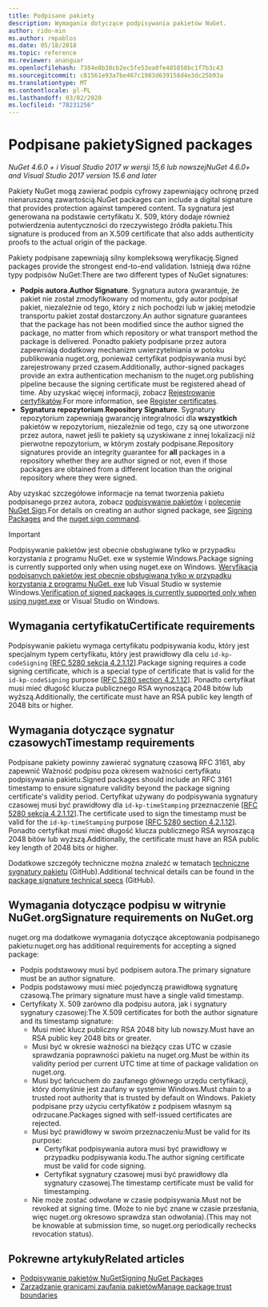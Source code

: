 ```yaml
---
title: Podpisane pakiety
description: Wymagania dotyczące podpisywania pakietów NuGet.
author: rido-min
ms.author: rmpablos
ms.date: 05/18/2018
ms.topic: reference
ms.reviewer: ananguar
ms.openlocfilehash: 7384e8b30cb2ec5fe53ea0fe485858bc1f7b3c43
ms.sourcegitcommit: c81561e93a7be467c1983d639158d4e3dc25b93a
ms.translationtype: MT
ms.contentlocale: pl-PL
ms.lasthandoff: 03/02/2020
ms.locfileid: "78231256"
---
```

# <a name="signed-packages"></a><span data-ttu-id="39795-103">Podpisane pakiety</span><span class="sxs-lookup"><span data-stu-id="39795-103">Signed packages</span></span>

<span data-ttu-id="39795-104">*NuGet 4.6.0 + i Visual Studio 2017 w wersji 15,6 lub nowszej*</span><span class="sxs-lookup"><span data-stu-id="39795-104">*NuGet 4.6.0+ and Visual Studio 2017 version 15.6 and later*</span></span>

<span data-ttu-id="39795-105">Pakiety NuGet mogą zawierać podpis cyfrowy zapewniający ochronę przed nienaruszoną zawartością.</span><span class="sxs-lookup"><span data-stu-id="39795-105">NuGet packages can include a digital signature that provides protection against tampered content.</span></span> <span data-ttu-id="39795-106">Ta sygnatura jest generowana na podstawie certyfikatu X. 509, który dodaje również potwierdzenia autentyczności do rzeczywistego źródła pakietu.</span><span class="sxs-lookup"><span data-stu-id="39795-106">This signature is produced from an X.509 certificate that also adds authenticity proofs to the actual origin of the package.</span></span>

<span data-ttu-id="39795-107">Pakiety podpisane zapewniają silny kompleksową weryfikację.</span><span class="sxs-lookup"><span data-stu-id="39795-107">Signed packages provide the strongest end-to-end validation.</span></span> <span data-ttu-id="39795-108">Istnieją dwa różne typy podpisów NuGet:</span><span class="sxs-lookup"><span data-stu-id="39795-108">There are two different types of NuGet signatures:</span></span>
- <span data-ttu-id="39795-109">**Podpis autora**.</span><span class="sxs-lookup"><span data-stu-id="39795-109">**Author Signature**.</span></span> <span data-ttu-id="39795-110">Sygnatura autora gwarantuje, że pakiet nie został zmodyfikowany od momentu, gdy autor podpisał pakiet, niezależnie od tego, który z nich pochodzi lub w jakiej metodzie transportu pakiet został dostarczony.</span><span class="sxs-lookup"><span data-stu-id="39795-110">An author signature guarantees that the package has not been modified since the author signed the package, no matter from which repository or what transport method the package is delivered.</span></span> <span data-ttu-id="39795-111">Ponadto pakiety podpisane przez autora zapewniają dodatkowy mechanizm uwierzytelniania w potoku publikowania nuget.org, ponieważ certyfikat podpisywania musi być zarejestrowany przed czasem.</span><span class="sxs-lookup"><span data-stu-id="39795-111">Additionally, author-signed packages provide an extra authentication mechanism to the nuget.org publishing pipeline because the signing certificate must be registered ahead of time.</span></span> <span data-ttu-id="39795-112">Aby uzyskać więcej informacji, zobacz [Rejestrowanie certyfikatów](#signature-requirements-on-nugetorg).</span><span class="sxs-lookup"><span data-stu-id="39795-112">For more information, see [Register certificates](#signature-requirements-on-nugetorg).</span></span>
- <span data-ttu-id="39795-113">**Sygnatura repozytorium**.</span><span class="sxs-lookup"><span data-stu-id="39795-113">**Repository Signature**.</span></span> <span data-ttu-id="39795-114">Sygnatury repozytorium zapewniają gwarancję integralności dla **wszystkich** pakietów w repozytorium, niezależnie od tego, czy są one utworzone przez autora, nawet jeśli te pakiety są uzyskiwane z innej lokalizacji niż pierwotne repozytorium, w którym zostały podpisane.</span><span class="sxs-lookup"><span data-stu-id="39795-114">Repository signatures provide an integrity guarantee for **all** packages in a repository whether they are author signed or not, even if those packages are obtained from a different location than the original repository where they were signed.</span></span>   

<span data-ttu-id="39795-115">Aby uzyskać szczegółowe informacje na temat tworzenia pakietu podpisanego przez autora, zobacz [podpisywanie pakietów](../create-packages/Sign-a-package.md) i [polecenie NuGet Sign](../reference/cli-reference/cli-ref-sign.md).</span><span class="sxs-lookup"><span data-stu-id="39795-115">For details on creating an author signed package, see [Signing Packages](../create-packages/Sign-a-package.md) and the [nuget sign command](../reference/cli-reference/cli-ref-sign.md).</span></span>

> [!Important]
> <span data-ttu-id="39795-116">Podpisywanie pakietów jest obecnie obsługiwane tylko w przypadku korzystania z programu NuGet. exe w systemie Windows.</span><span class="sxs-lookup"><span data-stu-id="39795-116">Package signing is currently supported only when using nuget.exe on Windows.</span></span> <span data-ttu-id="39795-117">[Weryfikacja podpisanych pakietów jest obecnie obsługiwana tylko w przypadku korzystania z programu NuGet. exe](../reference/cli-reference/cli-ref-verify.md) lub Visual Studio w systemie Windows.</span><span class="sxs-lookup"><span data-stu-id="39795-117">[Verification of signed packages is currently supported only when using nuget.exe](../reference/cli-reference/cli-ref-verify.md) or Visual Studio on Windows.</span></span>

## <a name="certificate-requirements"></a><span data-ttu-id="39795-118">Wymagania certyfikatu</span><span class="sxs-lookup"><span data-stu-id="39795-118">Certificate requirements</span></span>

<span data-ttu-id="39795-119">Podpisywanie pakietu wymaga certyfikatu podpisywania kodu, który jest specjalnym typem certyfikatu, który jest prawidłowy dla celu `id-kp-codeSigning` [[RFC 5280 sekcja 4.2.1.12](https://tools.ietf.org/html/rfc5280#section-4.2.1.12)].</span><span class="sxs-lookup"><span data-stu-id="39795-119">Package signing requires a code signing certificate, which is a special type of certificate that is valid for the `id-kp-codeSigning` purpose [[RFC 5280 section 4.2.1.12](https://tools.ietf.org/html/rfc5280#section-4.2.1.12)].</span></span> <span data-ttu-id="39795-120">Ponadto certyfikat musi mieć długość klucza publicznego RSA wynoszącą 2048 bitów lub wyższą.</span><span class="sxs-lookup"><span data-stu-id="39795-120">Additionally, the certificate must have an RSA public key length of 2048 bits or higher.</span></span>

## <a name="timestamp-requirements"></a><span data-ttu-id="39795-121">Wymagania dotyczące sygnatur czasowych</span><span class="sxs-lookup"><span data-stu-id="39795-121">Timestamp requirements</span></span>

<span data-ttu-id="39795-122">Podpisane pakiety powinny zawierać sygnaturę czasową RFC 3161, aby zapewnić Ważność podpisu poza okresem ważności certyfikatu podpisywania pakietu.</span><span class="sxs-lookup"><span data-stu-id="39795-122">Signed packages should include an RFC 3161 timestamp to ensure signature validity beyond the package signing certificate's validity period.</span></span> <span data-ttu-id="39795-123">Certyfikat używany do podpisywania sygnatury czasowej musi być prawidłowy dla `id-kp-timeStamping` przeznaczenie [[RFC 5280 sekcja 4.2.1.12](https://tools.ietf.org/html/rfc5280#section-4.2.1.12)].</span><span class="sxs-lookup"><span data-stu-id="39795-123">The certificate used to sign the timestamp must be valid for the `id-kp-timeStamping` purpose [[RFC 5280 section 4.2.1.12](https://tools.ietf.org/html/rfc5280#section-4.2.1.12)].</span></span> <span data-ttu-id="39795-124">Ponadto certyfikat musi mieć długość klucza publicznego RSA wynoszącą 2048 bitów lub wyższą.</span><span class="sxs-lookup"><span data-stu-id="39795-124">Additionally, the certificate must have an RSA public key length of 2048 bits or higher.</span></span>

<span data-ttu-id="39795-125">Dodatkowe szczegóły techniczne można znaleźć w tematach [techniczne sygnatury pakietu](https://github.com/NuGet/Home/wiki/Package-Signatures-Technical-Details) (GitHub).</span><span class="sxs-lookup"><span data-stu-id="39795-125">Additional technical details can be found in the [package signature technical specs](https://github.com/NuGet/Home/wiki/Package-Signatures-Technical-Details) (GitHub).</span></span>

## <a name="signature-requirements-on-nugetorg"></a><span data-ttu-id="39795-126">Wymagania dotyczące podpisu w witrynie NuGet.org</span><span class="sxs-lookup"><span data-stu-id="39795-126">Signature requirements on NuGet.org</span></span>

<span data-ttu-id="39795-127">nuget.org ma dodatkowe wymagania dotyczące akceptowania podpisanego pakietu:</span><span class="sxs-lookup"><span data-stu-id="39795-127">nuget.org has additional requirements for accepting a signed package:</span></span>

- <span data-ttu-id="39795-128">Podpis podstawowy musi być podpisem autora.</span><span class="sxs-lookup"><span data-stu-id="39795-128">The primary signature must be an author signature.</span></span>
- <span data-ttu-id="39795-129">Podpis podstawowy musi mieć pojedynczą prawidłową sygnaturę czasową.</span><span class="sxs-lookup"><span data-stu-id="39795-129">The primary signature must have a single valid timestamp.</span></span>
- <span data-ttu-id="39795-130">Certyfikaty X. 509 zarówno dla podpisu autora, jak i sygnatury sygnatury czasowej:</span><span class="sxs-lookup"><span data-stu-id="39795-130">The X.509 certificates for both the author signature and its timestamp signature:</span></span>
  - <span data-ttu-id="39795-131">Musi mieć klucz publiczny RSA 2048 bity lub nowszy.</span><span class="sxs-lookup"><span data-stu-id="39795-131">Must have an RSA public key 2048 bits or greater.</span></span>
  - <span data-ttu-id="39795-132">Musi być w okresie ważności na bieżący czas UTC w czasie sprawdzania poprawności pakietu na nuget.org.</span><span class="sxs-lookup"><span data-stu-id="39795-132">Must be within its validity period per current UTC time at time of package validation on nuget.org.</span></span>
  - <span data-ttu-id="39795-133">Musi być łańcuchem do zaufanego głównego urzędu certyfikacji, który domyślnie jest zaufany w systemie Windows.</span><span class="sxs-lookup"><span data-stu-id="39795-133">Must chain to a trusted root authority that is trusted by default on Windows.</span></span> <span data-ttu-id="39795-134">Pakiety podpisane przy użyciu certyfikatów z podpisem własnym są odrzucane.</span><span class="sxs-lookup"><span data-stu-id="39795-134">Packages signed with self-issued certificates are rejected.</span></span>
  - <span data-ttu-id="39795-135">Musi być prawidłowy w swoim przeznaczeniu:</span><span class="sxs-lookup"><span data-stu-id="39795-135">Must be valid for its purpose:</span></span> 
    - <span data-ttu-id="39795-136">Certyfikat podpisywania autora musi być prawidłowy w przypadku podpisywania kodu.</span><span class="sxs-lookup"><span data-stu-id="39795-136">The author signing certificate must be valid for code signing.</span></span>
    - <span data-ttu-id="39795-137">Certyfikat sygnatury czasowej musi być prawidłowy dla sygnatury czasowej.</span><span class="sxs-lookup"><span data-stu-id="39795-137">The timestamp certificate must be valid for timestamping.</span></span>
  - <span data-ttu-id="39795-138">Nie może zostać odwołane w czasie podpisywania.</span><span class="sxs-lookup"><span data-stu-id="39795-138">Must not be revoked at signing time.</span></span> <span data-ttu-id="39795-139">(Może to nie być znane w czasie przesłania, więc nuget.org okresowo sprawdza stan odwołania).</span><span class="sxs-lookup"><span data-stu-id="39795-139">(This may not be knowable at submission time, so nuget.org periodically rechecks revocation status).</span></span>
  
  
## <a name="related-articles"></a><span data-ttu-id="39795-140">Pokrewne artykuły</span><span class="sxs-lookup"><span data-stu-id="39795-140">Related articles</span></span>

- [<span data-ttu-id="39795-141">Podpisywanie pakietów NuGet</span><span class="sxs-lookup"><span data-stu-id="39795-141">Signing NuGet Packages</span></span>](../create-packages/Sign-a-Package.md)
- [<span data-ttu-id="39795-142">Zarządzanie granicami zaufania pakietów</span><span class="sxs-lookup"><span data-stu-id="39795-142">Manage package trust boundaries</span></span>](../consume-packages/installing-signed-packages.md)
